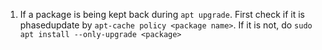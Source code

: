 1. If a package is being kept back during `apt upgrade`. First check if it is phasedupdate by `apt-cache policy <package name>`. If it is not, do `sudo apt install --only-upgrade <package>` 
